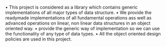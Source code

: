 •	This project is considered as a library which contains generic implementations of all major types of data structure.
•	We provide the readymade implementations of all fundamental operations ass well as advanced operations on linear, non linear data structures in an object oriented way.
•	provide the generic way of implementation so we can use the functionality of any type of data types.
•	All the object oriented design policies are used in this project.
